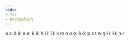 ```yaml
---
hide:
- toc
- navigation
---
```

a
aː
ã
ãː
e
eː
ẽ
ẽː
h
i
iː
ĩ
ĩː
k
m
n
o
oː
õ
õː
p
s
t
w
ŋ
ɨ
ɨː
ɨ̃
ɨ̃ː
ɲ
ɾ
